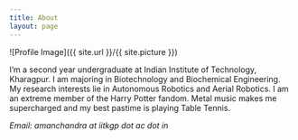 ```yaml
---
title: About
layout: page
---
```

![Profile Image]({{ site.url }}/{{ site.picture }})

<p>I’m a second year undergraduate at Indian Institute of Technology, Kharagpur. I am majoring in Biotechnology and Biochemical Engineering. My research interests lie in Autonomous Robotics and Aerial Robotics. I am an extreme member of the Harry Potter fandom. Metal music makes me supercharged and my best pastime is playing Table Tennis.

<p><i>Email: amanchandra at iitkgp dot ac dot in</i>
